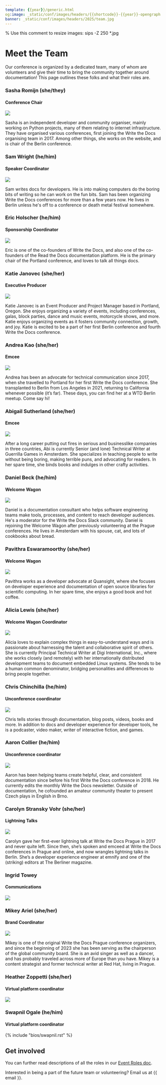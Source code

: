 ```yaml
---
template: {{year}}/generic.html
og:image: _static/conf/images/headers/{{shortcode}}-{{year}}-opengraph.jpg
banner: _static/conf/images/headers/2025/team.jpg
---
```


% Use this comment to resize images: sips -Z 250 *.jpg

# Meet the Team

Our conference is organized by a dedicated team, many of whom are volunteers and give their time to bring the community together around documentation! This page outlines these folks and what their roles are.

### Sasha Romijn (she/they)

#### Conference Chair

![](/_static/img/2024/team/sasha.jpg)

Sasha is an independent developer and community organiser, mainly working on Python projects, many of them relating to internet infrastructure. They have organised various conferences, first joining the Write the Docs organising team in 2017. Among other things, she works on the website, and is chair of the Berlin conference.

### Sam Wright (he/him)

#### Speaker Coordinator

![](/_static/img/2024/team/sam.jpg)

Sam writes docs for developers. He is into making computers do the boring bits of writing so he can work on the fun bits. Sam has been organizing Write the Docs conferences for more than a few years now. He lives in Berlin unless he's off to a conference or death metal festival somewhere.

### Eric Holscher (he/him)

#### Sponsorship Coordinator

![](/_static/img/2024/team/eric.jpg)

Eric is one of the co-founders of Write the Docs, and also one of the co-founders of the Read the Docs documentation platform. He is the primary chair of the Portland conference, and loves to talk all things docs.

### Katie Janovec (she/her)

#### Executive Producer

![](/_static/img/2024/team/katie.jpg)

Katie Janovec is an Event Producer and Project Manager based in Portland, Oregon. She enjoys organizing a variety of events, including conferences, galas, block parties, dance and music events, motorcycle shows, and more. Katie enjoys organizing events as it fosters community connection, growth, and joy. Katie is excited to be a part of her first Berlin conference and fourth Write the Docs conference.

### Andrea Kao (she/her)

#### Emcee

![](/_static/img/2024/team/andreakao.jpg)

Andrea has been an advocate for technical communication since 2017, when she travelled to Portland for her first Write the Docs conference. She transplanted to Berlin from Los Angeles in 2021, returning to California whenever possible (it’s far). These days, you can find her at a WTD Berlin meetup. Come say hi!

### Abigail Sutherland (she/her)

#### Emcee

![](/_static/img/2024/team/abi.jpg)

After a long career putting out fires in serious and businesslike companies in three countries, Abi is currently Senior (and lone) Technical Writer at Guerrilla Games in Amsterdam. She specializes in teaching people to write without being boring, making terrible puns, and advocating for readers. In her spare time, she binds books and indulges in other crafty activities.

### Daniel Beck (he/him)

#### Welcome Wagon

![](/_static/img/2024/team/ddbeck.jpg)

Daniel is a documentation consultant who helps software engineering teams make tools, processes, and content to reach developer audiences. He's a moderator for the Write the Docs Slack community. Daniel is rejoining the Welcome Wagon after previously volunteering at the Prague conferences. He lives in Amsterdam with his spouse, cat, and lots of cookbooks about bread.

### Pavithra Eswaramoorthy (she/her)

#### Welcome Wagon

![](/_static/img/2024/team/pavithra.jpg)

Pavithra works as a developer advocate at Quansight, where she focuses on developer experience and documentation of open source libraries for scientific computing. In her spare time, she enjoys a good book and hot coffee.

### Alicia Lewis (she/her)

#### Welcome Wagon Coordinator

![](/_static/img/2024/team/alicia.jpg)

Alicia loves to explain complex things in easy-to-understand ways and is passionate about harnessing the talent and collaborative spirit of others. She is currently Principal Technical Writer at Digi International, Inc., where she works closely (and remotely) with her internationally distributed development teams to document embedded Linux systems. She tends to be a human common denominator, bridging personalities and differences to bring people together.

### Chris Chinchilla (he/him)

#### Unconference coordinator

![](/_static/img/2024/team/chrischinchilla.jpg)

Chris tells stories through documentation, blog posts, videos, books and more. In addition to docs and developer experience for developer tools, he is a podcaster, video maker, writer of interactive fiction, and games.

### Aaron Collier (he/him)

#### Unconference coordinator

![](/_static/img/2024/team/aaron.jpg)

Aaron has been helping teams create helpful, clear, and consistent documentation since before his first Write the Docs conference in 2018. He currently edits the monthly Write the Docs newsletter. Outside of documentation, he cofounded an amateur community theater to present Czech plays in English in Brno.

### Carolyn Stransky Vohr (she/her)

#### Lightning Talks

![](/_static/img/2024/team/carolyn.jpg)

Carolyn gave her first-ever lightning talk at Write the Docs Prague in 2017 and never quite left. Since then, she’s spoken and emceed at Write the Docs conferences in Prague and online, and now wrangles lightning talks in Berlin. She’s a developer experience engineer at emnify and one of the (striking) editors at The Berliner magazine.

### Ingrid Towey

#### Communications

![](/_static/img/2024/team/ingrid-k-towey.jpg)

### Mikey Ariel (she/her)

#### Brand Coordinator

![](/_static/img/2024/team/mikey.jpg)

Mikey is one of the original Write the Docs Prague conference organizers, and since the beginning of 2023 she has been serving as the chairperson of the global community board. She is an avid singer as well as a dancer, and has probably traveled across more of Europe than you have. Mikey is a content strategist and former technical writer at Red Hat, living in Prague.

### Heather Zoppetti (she/her)

#### Virtual platform coordinator

![](/_static/img/2024/team/heather.jpg)

### Swapnil Ogale (he/him)

#### Virtual platform coordinator

{% include "bios/swapnil.rst" %}

## Get involved

You can further read descriptions of all the roles in our [Event Roles doc](https://www.writethedocs.org/organizer-guide/confs/event-roles/).

Interested in being a part of the future team or volunteering? Email us at {{ email }}.
